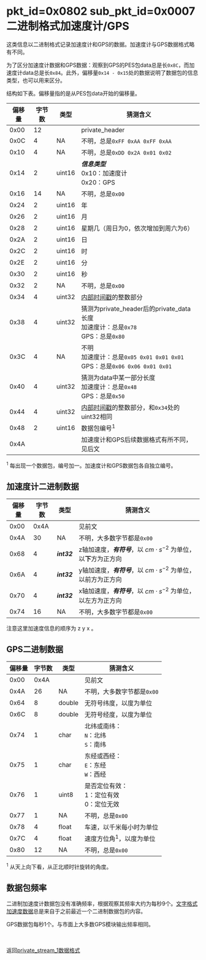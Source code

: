 # pkt_id=0x0802 sub_pkt_id=0x0007 二进制格式加速度计/GPS

这类信息以二进制格式记录加速度计和GPS的数据。加速度计与GPS数据格式略有不同。

为了区分加速度计数据和GPS数据：观察到GPS的PES包data总是长`0x8C`，而加速度计data总是长`0x84`。此外，偏移量`0x14 - 0x15`处的数据说明了数据包的信息类型，也可以用来区分。

结构如下表。偏移量指的是从PES包data开始的偏移量。

| 偏移量 | 字节数 | 类型 | 猜测含义 |
| ---- | ---- | ---- | ---- |
| 0x00 | 12 |  | private_header |
| 0x0C | 4 | NA | 不明，总是`0xFF 0xAA 0xFF 0xAA` |
| 0x10 | 4 | NA | 不明，总是`0xDD 0x2A 0x01 0x02` |
| 0x14 | 2 | uint16 | ***信息类型***</br>0x10：加速度计</br>0x20：GPS |
| 0x16 | 14 | NA | 不明，总是`0x00` |
| 0x24 | 2 | uint16 | 年 |
| 0x26 | 2 | uint16 | 月 |
| 0x28 | 2 | uint16 | 星期几（周日为0，依次增加到周六为6） |
| 0x2A | 2 | uint16 | 日 |
| 0x2C | 2 | uint16 | 时 |
| 0x2E | 2 | uint16 | 分 |
| 0x30 | 2 | uint16 | 秒 |
| 0x32 | 2 | NA | 不明，总是`0x00` |
| 0x34 | 4 | uint32 | [内部时间戳](./hiv_mp4_video.md#jump_pts_timestamp)的整数部分 |
| 0x38 | 4 | uint32 | 猜测为private_header后的private_data长度</br>加速度计：总是`0x78`</br>GPS：总是`0x80` |
| 0x3C | 4 | NA | 不明</br>加速度计：总是`0x05 0x01 0x01 0x01`</br>GPS：总是`0x06 0x06 0x01 0x01` |
| 0x40 | 4 | uint32 | 猜测为data中某一部分长度</br>加速度计：总是`0x48`</br>GPS：总是`0x50` |
| 0x44 | 4 | uint32 | [内部时间戳](./hiv_mp4_video.md#jump_pts_timestamp)的整数部分，和`0x34`处的uint32相同 |
| 0x48 | 2 | uint16 | 数据包编号<sup>1</sup> |
| 0x4A |  |  | 加速度计和GPS后续数据格式有所不同，见后文 |

<sup>1</sup> 每出现一个数据包，编号加一。加速度计和GPS数据包各自独立编号。

## 加速度计二进制数据

| 偏移量 | 字节数 | 类型 | 猜测含义 |
| ---- | ---- | ---- | ---- |
| 0x00 | 0x4A |  | 见前文 |
| 0x4A | 30 | NA | 不明，大多数字节都是`0x00` |
| 0x68 | 4 | ***int32*** | z轴加速度，***有符号***，以 $cm \cdot s^{-2}$ 为单位，以**下**方为正方向 |
| 0x6A | 4 | ***int32*** | y轴加速度，***有符号***，以 $cm \cdot s^{-2}$ 为单位，以前方为正方向 |
| 0x70 | 4 | ***int32*** | x轴加速度，***有符号***，以 $cm \cdot s^{-2}$ 为单位，以左方为正方向 |
| 0x74 | 16 | NA | 不明，大多数字节都是`0x00` |

注意这里加速度信息的顺序为 z y x 。

## GPS二进制数据

| 偏移量 | 字节数 | 类型 | 猜测含义 |
| ---- | ---- | ---- | ---- |
| 0x00 | 0x4A |  | 见前文 |
| 0x4A | 26 | NA | 不明，大多数字节都是`0x00` |
| 0x64 | 8 | double | 无符号纬度，以度为单位 |
| 0x6C | 8 | double | 无符号经度，以度为单位 |
| 0x74 | 1 | char | 北纬或南纬：</br>`N`：北纬</br>`S`：南纬 |
| 0x75 | 1 | char | 东经或西经：</br>`E`：东经</br>`W`：西经 |
| 0x76 | 1 | uint8 | 是否定位有效：</br>1：定位有效</br>0：定位无效 |
| 0x77 | 1 | NA | 不明，总是`0x00` |
| 0x78 | 4 | float | 车速，以千米每小时为单位 |
| 0x7C | 4 | float | 速度方位角<sup>1</sup>，以度为单位 |
| 0x80 | 12 | NA | 不明，总是`0x00` |

<sup>1</sup> 从天上向下看，从正北顺时针旋转的角度。

## 数据包频率

二进制加速度计数据包没有准确频率，根据观察其频率大约为每秒9个。[文字格式加速度数据](./private_ascii_acce.md)总是来自于之前最近一个二进制数据包的内容。

GPS数据包每秒1个。与市面上大多数GPS模块输出频率相同。

<br/><br/>
返回[private_stream_1数据格式](./private_stream_1.md)
